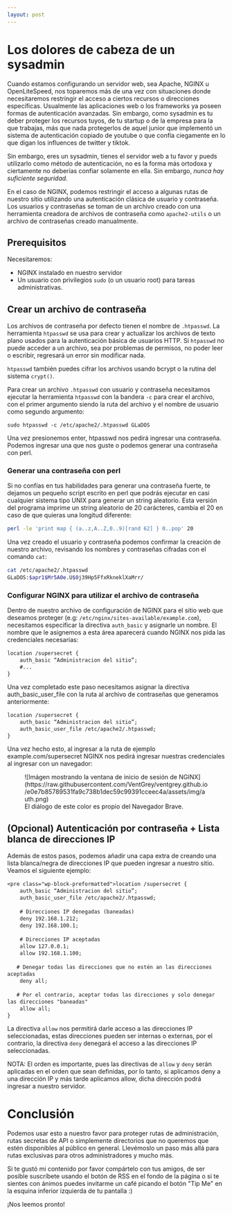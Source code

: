 ```yaml
---
layout: post
---
```


# Los dolores de cabeza de un sysadmin

Cuando estamos configurando un servidor web, sea Apache, NGINX u OpenLiteSpeed, nos toparemos más de una vez con situaciones donde necesitaremos restringir el acceso a ciertos recursos o direcciones específicas. Usualmente las aplicaciones web o los frameworks ya poseen formas de autenticación avanzadas. Sin embargo, como sysadmin es tu deber proteger los recursos tuyos, de tu startup o de la empresa para la que trabajas, más que nada protegerlos de aquel junior que implementó un sistema de autenticación copiado de youtube o que confía ciegamente en lo que digan los influences de twitter y tiktok.

Sin embargo, eres un sysadmin, tienes el servidor web a tu favor y pueds utilizarlo como método de autenticación, no es la forma más ortodoxa y ciertamente no deberías confiar solamente en ella. Sin embargo, *nunca hay suficiente seguridad*.

En el caso de NGINX, podemos restringir el acceso a algunas rutas de nuestro sitio utilizando una autenticación clásica de usuario y contraseña. Los usuarios y contraseñas se toman de un archivo creado con una herramienta creadora de archivos de contraseña como `apache2-utils` o un archivo de contraseñas creado manualmente.

## Prerequisitos

Necesitaremos:

- NGINX instalado en nuestro servidor
- Un usuario con privilegios `sudo` (o un usuario root) para tareas administrativas.

## Crear un archivo de contraseña

Los archivos de contraseña por defecto tienen el nombre de `.htpasswd`. La herramienta `htpasswd` se usa para crear y actualizar los archivos de texto plano usados para la autenticación básica de usuarios HTTP. Si `htpasswd` no puede acceder a un archivo, sea por problemas de permisos, no poder leer o escribir, regresará un error sin modificar nada.

`htpasswd` también puedes cifrar los archivos usando bcrypt o la rutina del sistema `crypt()`.

Para crear un archivo `.htpasswd` con usuario y contraseña necesitamos ejecutar la herramienta `htpasswd` con la bandera `-c` para crear el archivo, con el primer argumento siendo la ruta del archivo y el nombre de usuario como segundo argumento:

```nginx
sudo htpasswd -c /etc/apache2/.htpasswd GLaDOS
```

Una vez presionemos enter, htpasswd nos pedirá ingresar una contraseña. Podemos ingresar una que nos guste o podemos generar una contraseña con perl.


### Generar una contraseña con perl

Si no confías en tus habilidades para generar una contraseña fuerte, te dejamos un pequeño script escrito en perl que podrás ejecutar en casi cualquier sistema tipo UNIX para generar un string aleatorio. Esta versión del programa imprime un string aleatorio de 20 carácteres, cambia el 20 en caso de que quieras una longitud diferente:

```sh
perl -le 'print map { (a..z,A..Z,0..9)[rand 62] } 0..pop' 20
```

Una vez creado el usuario y contraseña podemos confirmar la creación de nuestro archivo, revisando los nombres y contraseñas cifradas con el comando `cat`:

```sh
cat /etc/apache2/.htpasswd
GLaDOS:$apr1$Mr5A0e.U$0j39Hp5FfxRkneklXaMrr/
```

### Configurar NGINX para utilizar el archivo de contraseña

Dentro de nuestro archivo de configuración de NGINX para el sitio web que deseamos proteger (e.g: `/etc/nginx/sites-available/example.com`), necesitamos especificar la directiva `auth_basic` y asignarle un nombre. El nombre que le asignemos a esta área aparecerá cuando NGINX nos pida las credenciales necesarias:

```nginx
location /supersecret {
    auth_basic “Administracion del sitio”;
    #...
}
```

Una vez completado este paso necesitamos asignar la directiva auth\_basic\_user\_file con la ruta al archivo de contraseñas que generamos anteriormente:

```nginx
location /supersecret {
    auth_basic “Administracion del sitio”;
    auth_basic_user_file /etc/apache2/.htpasswd;
}
```

Una vez hecho esto, al ingresar a la ruta de ejemplo example.com/supersecret NGINX nos pedirá ingresar nuestras credenciales al ingresar con un navegador:

<figure class="wp-block-image size-full is-resized img-fluid">![Imágen mostrando la ventana de inicio de sesión de NGINX](https://raw.githubusercontent.com/VentGrey/ventgrey.github.io/e0e7b85789531fa9c738b1dec59c99391cceec4a/assets/img/auth.png)<figcaption>El diálogo de este color es propio del Navegador Brave.</figcaption></figure>

## (Opcional) Autenticación por contraseña + Lista blanca de direcciones IP


Además de estos pasos, podemos añadir una capa extra de creando una lista blanca/negra de direcciones IP que pueden ingresar a nuestro sitio. Veamos el siguiente ejemplo:

```
<pre class="wp-block-preformatted">location /supersecret {
    auth_basic “Administracion del sitio”;
    auth_basic_user_file /etc/apache2/.htpasswd;

    # Direcciones IP denegadas (baneadas)
    deny 192.168.1.212;
    deny 192.168.100.1;

    # Direcciones IP aceptadas
    allow 127.0.0.1;
    allow 192.168.1.100;

   # Denegar todas las direcciones que no estén an las direcciones aceptadas
    deny all;

   # Por el contrario, aceptar todas las direcciones y solo denegar las direcciones "baneadas"
    allow all;
}
```

La directiva `allow` nos permitirá darle acceso a las direcciones IP seleccionadas, estas direcciones pueden ser internas o externas, por el contrario, la directiva `deny` denegará el acceso a las direcciones IP seleccionadas.

NOTA: El orden es importante, pues las directivas de `allow` y `deny` serán aplicadas en el orden que sean definidas, por lo tanto, si aplicamos deny a una dirección IP y más tarde aplicamos allow, dicha dirección podrá ingresar a nuestro servidor.

# Conclusión

Podemos usar esto a nuestro favor para proteger rutas de administración, rutas secretas de API o simplemente directorios que no queremos que estén disponibles al público en general. Llevémoslo un paso más allá para rutas exclusivas para otros administradores y mucho más.

Si te gustó mi contenido por favor compártelo con tus amigos, de ser posible suscríbete usando el botón de RSS en el fondo de la página o si te sientes con ánimos puedes invitarme un café picando el botón "Tip Me" en la esquina inferior izquierda de tu pantalla :)

¡Nos leemos pronto!
